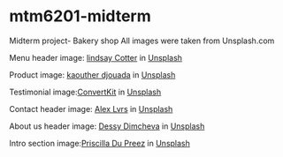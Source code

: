 # mtm6201-midterm
Midterm project- Bakery shop
All images were taken from Unsplash.com

Menu header image: <a href="https://unsplash.com/@cottercrunch?utm_source=unsplash&utm_medium=referral&utm_content=creditCopyText">lindsay Cotter</a> in <a href="https://unsplash.com/es?utm_source=unsplash&utm_medium=referral&utm_content=creditCopyText">Unsplash</a>

Product image: <a href="https://unsplash.com/@__kaouther_?utm_source=unsplash&utm_medium=referral&utm_content=creditCopyText">kaouther djouada</a> in <a href="https://unsplash.com/es/s/fotos/cake?utm_source=unsplash&utm_medium=referral&utm_content=creditCopyText">Unsplash</a>

Testimonial image:<a href="https://unsplash.com/@convertkit?utm_source=unsplash&utm_medium=referral&utm_content=creditCopyText">ConvertKit</a> in <a href="https://unsplash.com/es/s/fotos/podcast?utm_source=unsplash&utm_medium=referral&utm_content=creditCopyText">Unsplash</a>
  

Contact header image: <a href="https://unsplash.com/@alexlvrs?utm_source=unsplash&utm_medium=referral&utm_content=creditCopyText">Alex Lvrs</a> in <a href="https://unsplash.com/es/s/fotos/cake?utm_source=unsplash&utm_medium=referral&utm_content=creditCopyText">Unsplash</a>

About us header image: <a href="https://unsplash.com/@dessy_dmch?utm_source=unsplash&utm_medium=referral&utm_content=creditCopyText">Dessy Dimcheva</a> in <a href="https://unsplash.com/es/s/fotos/cupcake?utm_source=unsplash&utm_medium=referral&utm_content=creditCopyText">Unsplash</a>
  

Intro section image:<a href="https://unsplash.com/@priscilladupreez?utm_source=unsplash&utm_medium=referral&utm_content=creditCopyText">Priscilla Du Preez</a> in <a href="https://unsplash.com/es/s/fotos/pumpkin-cookies?utm_source=unsplash&utm_medium=referral&utm_content=creditCopyText">Unsplash</a>


  
  
  
  